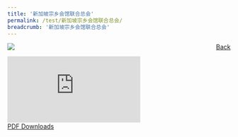 ```yaml
---
title: '新加坡宗乡会馆联合总会'
permalink: /test/新加坡宗乡会馆联合总会/
breadcrumb: '新加坡宗乡会馆联合总会'
---
```

<a href="/gallery/华文学习展示区-chinese-exhibitions-d/community-partners/" style="float:right;">Back</a>
 <img src="/images/SFCCA-CL.jpg"> <br/>
<div class="video-container">
  <iframe src="https://www.youtube.com/embed/d6fmLlW8eoE" frameborder="0" allow="accelerometer; autoplay; encrypted-media; gyroscope; picture-in-picture" allowfullscreen></iframe></div>
<a href="/Sharing-Sessions/01-website-exhibitor-template-pdf.pdf" download>PDF Downloads</a>

